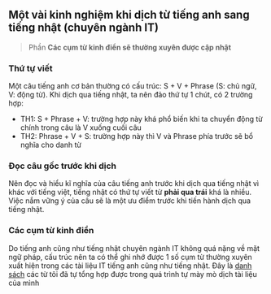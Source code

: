 ## Một vài kinh nghiệm khi dịch từ tiếng anh sang tiếng nhật (chuyên ngành IT)

> Phần **Các cụm từ kinh điển sẽ thường xuyên được cập nhật**
### Thứ tự viết

Một câu tiếng anh cơ bản thường có cấu trúc: S + V + Phrase (S: chủ ngữ, V: động từ). Khi dịch qua tiếng nhật, ta nên đảo thứ tự 1 chút, có 2 trường hợp:
- TH1: S + Phrase + V: trường hợp này khá phổ biến khi ta chuyển động từ chính trong câu là V xuống cuối câu
- TH2: Phrase + V + S: trường hợp này thì V và Phrase phía trước sẽ bổ nghĩa cho danh từ

### Đọc câu gốc trước khi dịch

Nên đọc và hiểu kĩ nghĩa của câu tiếng anh trước khi dịch qua tiếng nhật vì khác với tiếng việt, tiếng nhật có thứ tự viết từ **phải qua trái** khá là nhiều. Việc nắm vững ý của câu sẽ là một ưu điểm trước khi tiến hành dịch qua tiếng nhật.

### Các cụm từ kinh điển

Do tiếng anh cũng như tiếng nhật chuyên ngành IT không quá nặng về mặt ngữ pháp, cấu trúc nên ta có thể ghi nhớ được 1 số cụm từ thường xuyên xuất hiện trong các tài liệu IT tiếng anh cũng như tiếng nhật. Đây là [danh sách](https://quizlet.com/_6cujsu) các từ tôi đã tự tổng hợp được trong quá trình tự mày mò dịch tài liệu của mình
